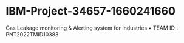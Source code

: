 # IBM-Project-34657-1660241660
Gas Leakage monitoring &amp; Alerting system for Industries
• TEAM ID : PNT2022TMID10383
